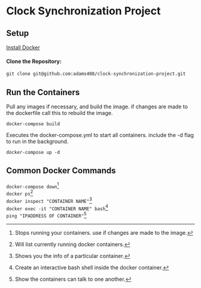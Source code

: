 # Clock Synchronization Project
## Setup
[Install Docker](https://docs.docker.com/desktop/install/windows-install/)<br>
#### Clone the Repository:

    git clone git@github.com:adams408/clock-synchronization-project.git
## Run the Containers
Pull any images if necessary, and build the image. if changes are made to the dockerfile call this to rebuild the image.

    docker-compose build

Executes the docker-compose.yml to start all containers. include the -d flag to run in the background.

    docker-compose up -d
## Common Docker Commands
`docker-compose down`[^1]<br>
`docker ps`[^2]<br>
`docker inspect "CONTAINER NAME"`[^3]<br>
`docker exec -it "CONTAINER NAME" bash`[^4]<br>
`ping "IPADDRESS OF CONTAINER"`[^5]

[^1]: Stops running your containers. use if changes are made to the image.
[^2]: Will list currently running docker containers.
[^3]: Shows you the info of a particular container.
[^4]: Create an interactive bash shell inside the docker container.
[^5]: Show the containers can talk to one another.
